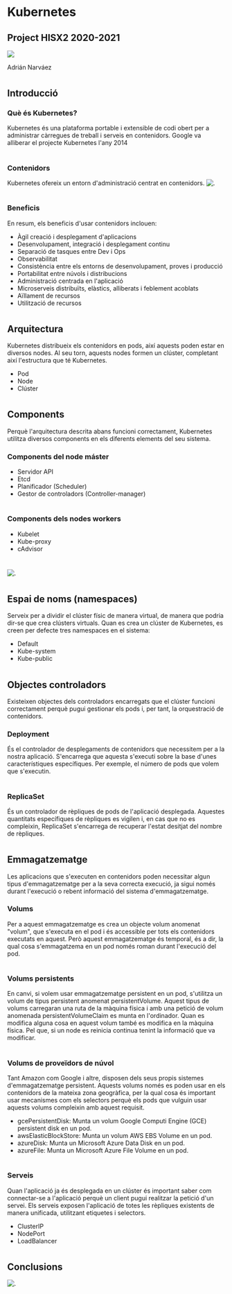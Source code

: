 # Kubernetes
## Project HISX2 2020-2021

![](../aux/logo.png)

Adrián Narváez

#
## Introducció
### Què és Kubernetes?
Kubernetes és una plataforma portable i extensible de codi obert per a administrar càrregues de treball i serveis en contenidors.
Google va alliberar el projecte Kubernetes l'any 2014

#
### Contenidors
Kubernetes ofereix un entorn d'administració centrat en contenidors.
![.](../aux/containers.png)

#
### Beneficis
En resum, els beneficis d'usar contenidors inclouen:

+ Àgil creació i desplegament d'aplicacions
+ Desenvolupament, integració i desplegament continu
+ Separació de tasques entre Dev i Ops
+ Observabilitat
+ Consistència entre els entorns de desenvolupament, proves i producció
+ Portabilitat entre núvols i distribucions
+ Administració centrada en l'aplicació
+ Microserveis distribuïts, elàstics, alliberats i feblement acoblats
+ Aïllament de recursos
+ Utilització de recursos

#
## Arquitectura
Kubernetes distribueix els contenidors en pods, així aquests poden estar en diversos nodes. Al seu torn, aquests nodes formen un clúster, completant així l'estructura que té Kubernetes.

+ Pod
+ Node
+ Clúster

#
## Components 
Perquè l'arquitectura descrita abans funcioni correctament, Kubernetes utilitza diversos components en els diferents elements del seu sistema.

### Components del node máster

+ Servidor API
+ Etcd
+ Planificador (Scheduler)
+ Gestor de controladors (Controller-manager)

#
### Components dels nodes workers

+ Kubelet
+ Kube-proxy
+ cAdvisor

#
![.](../aux/cluster.png)

#
## Espai de noms (namespaces)
Serveix per a dividir el clúster físic de manera virtual, de manera que podria dir-se que crea clústers virtuals.
Quan es crea un clúster de Kubernetes, es creen per defecte tres namespaces en el sistema:

* Default
* Kube-system
* Kube-public  

#
## Objectes controladors
Existeixen objectes dels controladors encarregats que el clúster funcioni correctament perquè pugui gestionar els pods i, per tant, la orquestració de contenidors.

### Deployment
És el controlador de desplegaments de contenidors que necessitem per a la nostra aplicació. S'encarrega que aquesta s'executi sobre la base d'unes característiques específiques. Per exemple, el número de pods que volem que s'executin.  

#
### ReplicaSet
És un controlador de rèpliques de pods de l'aplicació desplegada. Aquestes quantitats específiques de rèpliques es vigilen i, en cas que no es compleixin, ReplicaSet s'encarrega de recuperar l'estat desitjat del nombre de rèpliques.  

#
## Emmagatzematge
Les aplicacions que s'executen en contenidors poden necessitar algun tipus d'emmagatzematge per a la seva correcta execució, ja sigui només durant l'execució o rebent informació del sistema d'emmagatzematge.

### Volums
Per a aquest emmagatzematge es crea un objecte volum anomenat "volum", que s'executa en el pod i és accessible per tots els contenidors executats en aquest. Però aquest emmagatzematge és temporal, és a dir, la qual cosa s'emmagatzema en un pod només roman durant l'execució del pod.

#
### Volums persistents
En canvi, si volem usar emmagatzematge persistent en un pod, s'utilitza un volum de tipus persistent anomenat persistentVolume. Aquest tipus de volums carregaran una ruta de la màquina física i amb una petició de volum anomenada persistentVolumeClaim es munta en l'ordinador.
Quan es modifica alguna cosa en aquest volum també es modifica en la màquina física. Pel que, si un node es reinicia continua tenint la informació que va modificar.

#
### Volums de proveïdors de núvol
Tant Amazon com Google i altre, disposen dels seus propis sistemes d'emmagatzematge persistent. Aquests volums només es poden usar en els contenidors de la mateixa zona geogràfica, per la qual cosa és important usar mecanismes com els selectors perquè els pods que vulguin usar aquests volums compleixin amb aquest requisit.

+ gcePersistentDisk: Munta un volum Google Computi Engine (GCE) persistent disk en un pod.
+ awsElasticBlockStore: Munta un volum AWS EBS Volume en un pod.
+ azureDisk: Munta un Microsoft Azure Data Disk en un pod.
+ azureFile: Munta un Microsoft Azure File Volume en un pod.

#
### Serveis
Quan l'aplicació ja és desplegada en un clúster és important saber com connectar-se a l'aplicació perquè un client pugui realitzar la petició d'un servei. Els serveis exposen l'aplicació de totes les rèpliques existents de manera unificada, utilitzant etiquetes i selectors.

+ ClusterIP
+ NodePort
+ LoadBalancer

#
## Conclusions
![.](../aux/conclusions.png)

